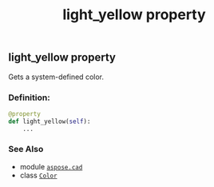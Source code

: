 ﻿---
title: light_yellow property
second_title: Aspose.CAD for Python via .NET API References
description: 
type: docs
weight: 960
url: /python-net/aspose.cad/color/light_yellow/
is_root: false
---

## light_yellow property


Gets a system-defined color.
### Definition:
```python
@property
def light_yellow(self):
    ...
```

### See Also
* module [`aspose.cad`](../../)
* class [`Color`](/cad/python-net/aspose.cad/color)
